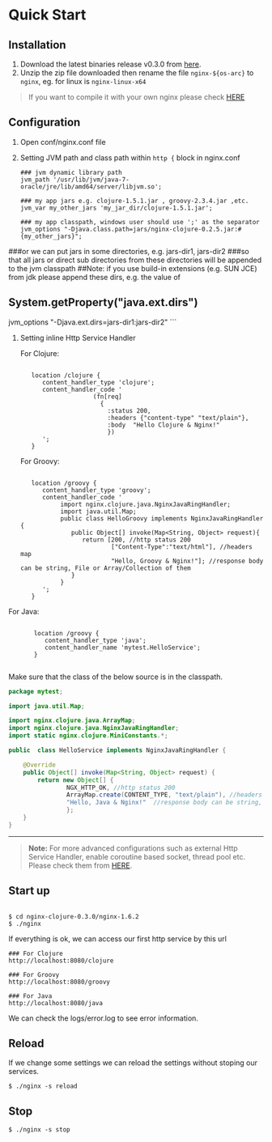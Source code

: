 Quick Start
=============

Installation
--------------

1. Download the latest binaries release v0.3.0 from [here](https://sourceforge.net/projects/nginx-clojure/files/). 
1. Unzip the zip file downloaded then rename the file `nginx-${os-arc}` to `nginx`, eg. for linux is `nginx-linux-x64`

>If you want to compile it with your own nginx please check [HERE](installation.html)

Configuration
--------------
1. Open conf/nginx.conf file
1. Setting JVM path and class path within `http {` block in  nginx.conf

	```nginx
	### jvm dynamic library path
	jvm_path '/usr/lib/jvm/java-7-oracle/jre/lib/amd64/server/libjvm.so';
	
	### my app jars e.g. clojure-1.5.1.jar , groovy-2.3.4.jar ,etc.
	jvm_var my_other_jars 'my_jar_dir/clojure-1.5.1.jar';
		
	### my app classpath, windows user should use ';' as the separator
	jvm_options "-Djava.class.path=jars/nginx-clojure-0.2.5.jar:#{my_other_jars}";
	
  ###or we can put jars in some directories, e.g. jars-dir1, jars-dir2
  ###so that all jars or direct sub directories from these directories will be appended to the jvm classpath
  ##Note: if you use build-in extensions (e.g. SUN JCE) from jdk please append these dirs, e.g. the value of 
  ##            System.getProperty("java.ext.dirs")
  jvm_options "-Djava.ext.dirs=jars-dir1:jars-dir2"	
	```
1. Setting inline Http Service Handler

	For Clojure:
	```nginx

       location /clojure {
          content_handler_type 'clojure';
          content_handler_code ' 
						(fn[req]
						  {
						    :status 200,
						    :headers {"content-type" "text/plain"},
						    :body  "Hello Clojure & Nginx!"
						    })
          ';
       }
	```
	
	For Groovy:
	```nginx

       location /groovy {
          content_handler_type 'groovy';
          content_handler_code ' 
               import nginx.clojure.java.NginxJavaRingHandler;
               import java.util.Map;
               public class HelloGroovy implements NginxJavaRingHandler {
                  public Object[] invoke(Map<String, Object> request){
                     return [200, //http status 200
                             ["Content-Type":"text/html"], //headers map
                             "Hello, Groovy & Nginx!"]; //response body can be string, File or Array/Collection of them
                  }
               }
          ';
       }
	```

For Java:

```nginx

       location /groovy {
          content_handler_type 'java';
          content_handler_name 'mytest.HelloService';
       }


```

Make sure that the class of the below source is in the classpath.
```java
package mytest;

import java.util.Map;

import nginx.clojure.java.ArrayMap;
import nginx.clojure.java.NginxJavaRingHandler;
import static nginx.clojure.MiniConstants.*;

public  class HelloService implements NginxJavaRingHandler {

	@Override
	public Object[] invoke(Map<String, Object> request) {
		return new Object[] { 
				NGX_HTTP_OK, //http status 200
				ArrayMap.create(CONTENT_TYPE, "text/plain"), //headers map
				"Hello, Java & Nginx!"  //response body can be string, File or Array/Collection of string or File
				};
	}
}
```

-----------------------------------

> **Note:**
> For more advanced configurations such as external Http Service Handler,  enable coroutine based socket, thread pool  etc. Please check them from [HERE](configuration.html).

Start up
--------------


```nginx

$ cd nginx-clojure-0.3.0/nginx-1.6.2
$ ./nginx
``` 
If everything is ok, we can access our first http service by this url

```nginx
### For Clojure
http://localhost:8080/clojure

### For Groovy
http://localhost:8080/groovy

### For Java
http://localhost:8080/java
```

We can check the logs/error.log to see error information.

Reload
--------------

If we change some settings  we can reload the settings without stoping our services.

```nginx
$ ./nginx -s reload
```


Stop
--------------

```nginx
$ ./nginx -s stop
```


